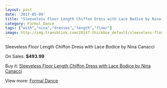 ```yaml
---
layout: post
date: '2017-05-09'
title: "Sleeveless Floor Length Chiffon Dress with Lace Bodice by Nina Canacci"
category: Formal Dance
tags: ["with","nina","dresses","length","floor"]
image: http://img.transblink.com/20147-thickbox_default/sleeveless-floor-length-chiffon-dress-with-lace-bodice-by-nina-canacci.jpg
---
```

Sleeveless Floor Length Chiffon Dress with Lace Bodice by Nina Canacci

On Sales: **$493.99**
<a href="https://www.transblink.com/en/formal-dance/6349-sleeveless-floor-length-chiffon-dress-with-lace-bodice-by-nina-canacci.html"><amp-img layout="responsive" width="600" height="600" src="//img.transblink.com/20147-thickbox_default/sleeveless-floor-length-chiffon-dress-with-lace-bodice-by-nina-canacci.jpg" alt="Sleeveless Floor Length Chiffon Dress with Lace Bodice by Nina Canacci 0" /></a>
<a href="https://www.transblink.com/en/formal-dance/6349-sleeveless-floor-length-chiffon-dress-with-lace-bodice-by-nina-canacci.html"><amp-img layout="responsive" width="600" height="600" src="//img.transblink.com/20149-thickbox_default/sleeveless-floor-length-chiffon-dress-with-lace-bodice-by-nina-canacci.jpg" alt="Sleeveless Floor Length Chiffon Dress with Lace Bodice by Nina Canacci 1" /></a>
<a href="https://www.transblink.com/en/formal-dance/6349-sleeveless-floor-length-chiffon-dress-with-lace-bodice-by-nina-canacci.html"><amp-img layout="responsive" width="600" height="600" src="//img.transblink.com/20148-thickbox_default/sleeveless-floor-length-chiffon-dress-with-lace-bodice-by-nina-canacci.jpg" alt="Sleeveless Floor Length Chiffon Dress with Lace Bodice by Nina Canacci 2" /></a>

Buy it: [Sleeveless Floor Length Chiffon Dress with Lace Bodice by Nina Canacci](https://www.transblink.com/en/formal-dance/6349-sleeveless-floor-length-chiffon-dress-with-lace-bodice-by-nina-canacci.html "Sleeveless Floor Length Chiffon Dress with Lace Bodice by Nina Canacci")

View more: [Formal Dance](https://www.transblink.com/en/6-formal-dance "Formal Dance")
